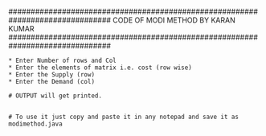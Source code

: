 ###############################################################################
               CODE OF MODI METHOD BY KARAN KUMAR
###############################################################################



    * Enter Number of rows and Col
    * Enter the elements of matrix i.e. cost (row wise)
    * Enter the Supply (row)
    * Enter the Demand (col)
    
    # OUTPUT will get printed.
    
    
    # To use it just copy and paste it in any notepad and save it as modimethod.java
    